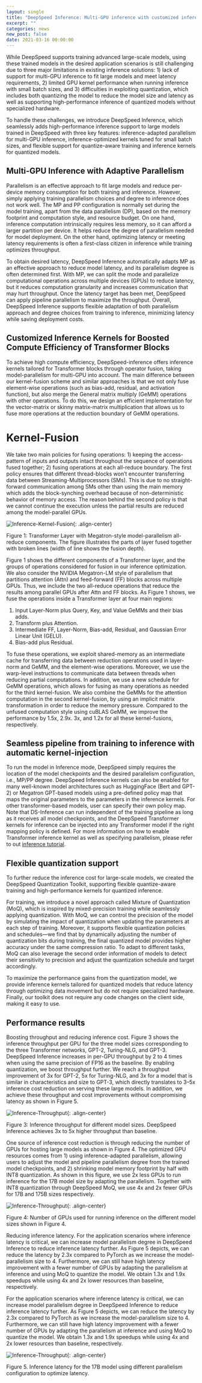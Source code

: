 ```yaml
---
layout: single
title: "DeepSpeed Inference: Multi-GPU inference with customized inference kernels and quantization support"
excerpt: ""
categories: news
new_post: false
date: 2021-03-16 00:00:00
---
```

While DeepSpeed supports training advanced large-scale models, using these trained models in the desired application scenarios is still challenging due to three major limitations in existing inference solutions: 1) lack of support for multi-GPU inference to fit large models and meet latency requirements, 2) limited GPU kernel performance when running inference with small batch sizes, and 3) difficulties in exploiting quantization, which includes both quantizing the model to reduce the model size and latency as well as supporting high-performance inference of quantized models without specialized hardware.

To handle these challenges, we introduce DeepSpeed Inference, which seamlessly adds high-performance inference support to large models trained in DeepSpeed with three key features:  inference-adapted parallelism for multi-GPU inference, inference-optimized kernels tuned for small batch sizes, and flexible support for quantize-aware training and inference kernels for quantized models.

## Multi-GPU Inference with Adaptive Parallelism

Parallelism is an effective approach to fit large models and reduce per-device memory consumption for both training and inference. However, simply applying training parallelism choices and degree to inference does not work well. The MP and PP configuration is normally set during the model training, apart from the data parallelism (DP), based on the memory footprint and computation style, and resource budget. On one hand, inference computation intrinsically requires less memory, so it can afford a larger partition per device. It helps reduce the degree of parallelism needed for model deployment. On the other hand, optimizing latency or meeting latency requirements is often a first-class citizen in inference while training optimizes throughput.

To obtain desired latency, DeepSpeed Inference automatically adapts MP as an effective approach to reduce model latency, and its parallelism degree is often determined first. With MP, we can split the mode and parallelize computational operations across multiple devices (GPUs) to reduce latency, but it reduces computation granularity and increases communication that may hurt throughput. Once the latency target has been met, DeepSpeed can apply pipeline parallelism to maximize the throughput. Overall, DeepSpeed Inference supports flexible adaptation of both parallelism approach and degree choices from training to inference, minimizing latency while saving deployment costs.


## Customized Inference Kernels for Boosted Compute Efficiency of Transformer Blocks

To achieve high compute efficiency, DeepSpeed-inference offers inference kernels tailored for Transformer blocks through operator fusion, taking model-parallelism for multi-GPU into account. The main difference between our kernel-fusion scheme and similar approaches is that we not only fuse element-wise operations (such as bias-add, residual, and activation function), but also merge the General matrix multiply (GeMM) operations with other operations. To do this, we design an efficient implementation for the vector-matrix or skinny matrix-matrix multiplication that allows us to fuse more operations at the reduction boundary of GeMM operations.

# Kernel-Fusion

We take two main policies for fusing operations: 1) keeping the access-pattern of inputs and outputs intact throughout the sequence of operations fused together; 2) fusing operations at each all-reduce boundary. The first policy ensures that different thread-blocks won’t encounter transferring data between Streaming-Multiprocessors (SMs). This is due to no straight-forward communication among SMs other than using the main memory which adds the block-synching overhead because of non-deterministic behavior of memory access. The reason behind the second policy is that we cannot continue the execution unless the partial results are reduced among the model-parallel GPUs.

![Inference-Kernel-Fusion](/assets/images/inference-kernel-fusion.png){: .align-center}

Figure 1: Transformer Layer with Megatron-style model-parallelism all-reduce components. The figure illustrates the parts of layer fused together with broken lines (width of line shows the fusion depth).

Figure 1 shows the different components of a Transformer layer, and the groups of operations considered for fusion in our inference optimization. We also consider the NVIDIA Megatron-LM style of parallelism that partitions attention (Attn) and feed-forward (FF) blocks across multiple GPUs. Thus, we include the two all-reduce operations that reduce the results among parallel GPUs after Attn and FF blocks. As Figure 1 shows, we fuse the operations inside a Transformer layer at four main regions:
1.	Input Layer-Norm plus Query, Key, and Value GeMMs and their bias adds.
2.	Transform plus Attention.
3.  Intermediate FF, Layer-Norm, Bias-add, Residual, and Gaussian Error Linear Unit (GELU).
4.	Bias-add plus Residual.

To fuse these operations, we exploit shared-memory as an intermediate cache for transferring data between reduction operations used in layer-norm and GeMM, and the element-wise operations. Moreover, we use the warp-level instructions to communicate data between threads when reducing partial computations. In addition, we use a new schedule for GeMM operations, which allows for fusing as many operations as needed for the third kernel-fusion. We also combine the GeMMs for the attention computation in the second kernel-fusion, by using an implicit matrix transformation in order to reduce the memory pressure. Compared to the unfused computation style using cuBLAS GeMM, we improve the performance by 1.5x, 2.9x. 3x, and 1.2x for all these kernel-fusions, respectively.

## Seamless pipeline from training to inference with automatic kernel-injection

To run the model in Inference mode, DeepSpeed simply requires the location of the model checkpoints and the desired parallelism configuration, i.e., MP/PP degree. DeepSpeed Inference kernels can also be enabled for many well-known model architectures such as HuggingFace (Bert and GPT-2) or Megatron GPT-based models using a pre-defined policy map that maps the original parameters to the parameters in the inference kernels. For other transformer-based models, user can specify their own policy map. Note that DS-Inference can run independent of the training pipeline as long as it receives all model checkpoints, and the DeepSpeed Transformer kernels for inference can be injected into any Transformer model if the right mapping policy is defined. For more information on how to enable Transformer inference kernel as well as specifying parallelism, please refer to out [inference tutorial](https://www.deepspeed.ai/tutorials/inference-tutorial/).


## Flexible quantization support

To further reduce the inference cost for large-scale models, we created the DeepSpeed Quantization Toolkit, supporting flexible quantize-aware training and high-performance kernels for quantized inference.

For training, we introduce a novel approach called Mixture of Quantization (MoQ), which is inspired by mixed-precision training while seamlessly applying quantization. With MoQ, we can control the precision of the model by simulating the impact of quantization when updating the parameters at each step of training. Moreover, it supports flexible quantization policies and schedules—we find that by dynamically adjusting the number of quantization bits during training, the final quantized model provides higher accuracy under the same compression ratio. To adapt to different tasks, MoQ can also leverage the second order information of models to detect their sensitivity to precision and adjust the quantization schedule and target accordingly.

To maximize the performance gains from the quantization model, we provide inference kernels tailored for quantized models that reduce latency through optimizing data movement but do not require specialized hardware. Finally, our toolkit does not require any code changes on the client side, making it easy to use.

## Performance results

Boosting throughput and reducing inference cost.  Figure 3 shows the inference throughput per GPU for the three model sizes corresponding to the three Transformer networks, GPT-2, Turing-NLG, and GPT-3. DeepSpeed Inference increases in per-GPU throughput by 2 to 4 times when using the same precision of FP16 as the baseline.  By enabling quantization, we boost throughput further. We reach a throughput improvement of 3x for GPT-2, 5x for Turing-NLG, and 3x for a model that is similar in characteristics and size to GPT-3, which directly translates to 3–5x inference cost reduction on serving these large models. In addition, we achieve these throughput and cost improvements without compromising latency as shown in Figure 5.

![Inference-Throughput](/assets/images/inference-throughput.png){: .align-center}

Figure 3: Inference throughput for different model sizes. DeepSpeed Inference achieves 3x to 5x higher throughput than baseline.

One source of inference cost reduction is through reducing the number of GPUs for hosting large models as shown in Figure 4.  The optimized GPU resources comes from 1) using inference-adapted parallelism, allowing users to adjust the model and pipeline parallelism degree from the trained model checkpoints, and 2) shrinking model memory footprint by half with INT8 quantization.  As shown in this figure, we use 2x less GPUs to run inference for the 17B model size by adapting the parallelism.  Together with INT8 quantization through DeepSpeed MoQ, we use 4x and 2x fewer GPUs for 17B and 175B sizes respectively.

![Inference-Throughput](/assets/images/gpu-numbers.png){: .align-center}

Figure 4: Number of GPUs used for running inference on the different model sizes shown in Figure 4.

Reducing inference latency.  For the application scenarios where inference latency is critical, we can increase model parallelism degree in DeepSpeed Inference to reduce inference latency further.  As Figure 5 depicts, we can reduce the latency by 2.3x compared to PyTorch as we increase the model-parallelism size to 4.  Furthermore, we can still have high latency improvement with a fewer number of GPUs by adapting the parallelism at inference and using MoQ to quantize the model. We obtain 1.3x and 1.9x speedups while using 4x and 2x lower resources than baseline, respectively.

For the application scenarios where inference latency is critical, we can increase model parallelism degree in DeepSpeed Inference to reduce inference latency further.  As Figure 5 depicts, we can reduce the latency by 2.3x compared to PyTorch as we increase the model-parallelism size to 4.  Furthermore, we can still have high latency improvement with a fewer number of GPUs by adapting the parallelism at inference and using MoQ to quantize the model. We obtain 1.3x and 1.9x speedups while using 4x and 2x lower resources than baseline, respectively.

![Inference-Throughput](/assets/images/inference-latency.png){: .align-center}

Figure 5. Inference latency for the 17B model using different parallelism configuration to optimize latency.
